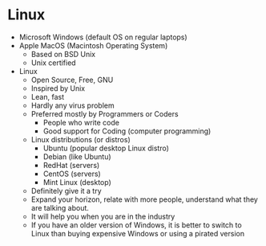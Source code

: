 # Linux

- Microsoft Windows (default OS on regular laptops)
- Apple MacOS (Macintosh Operating System)
  - Based on BSD Unix
  - Unix certified
- Linux
  - Open Source, Free, GNU
  - Inspired by Unix
  - Lean, fast
  - Hardly any virus problem
  - Preferred mostly by Programmers or Coders
    - People who write code
    - Good support for Coding (computer programming)
  - Linux distributions (or distros)
    - Ubuntu (popular desktop Linux distro)
    - Debian (like Ubuntu)
    - RedHat (servers)
    - CentOS (servers)
    - Mint Linux (desktop)
  - Definitely give it a try
  - Expand your horizon, relate with more people, understand what they are talking about.
  - It will help you when you are in the industry
  - If you have an older version of Windows, it is better to switch to Linux than buying expensive Windows or using a pirated version
